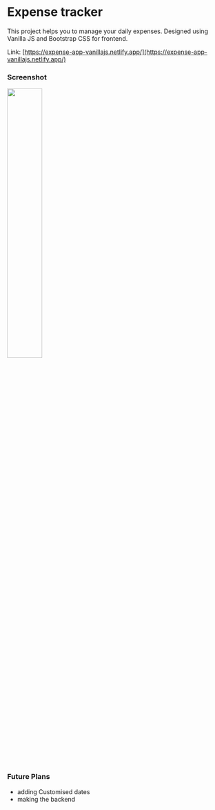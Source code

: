 # Expense tracker
This project helps you to manage your daily expenses. Designed using Vanilla JS and Bootstrap CSS for frontend.

Link: [https://expense-app-vanillajs.netlify.app/](https://expense-app-vanillajs.netlify.app/)

### Screenshot
<img src="https://user-images.githubusercontent.com/44531949/82397925-2faaee00-9a6f-11ea-99bc-08db2b836419.png" width="40%">

### Future Plans
* adding Customised dates
* making the backend
